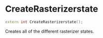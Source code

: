 # CreateRasterizerstate

```c++
extern int CreateRasterizerstate();
```

Creates all of the different rasterizer states.
